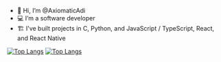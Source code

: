 - 👋 Hi, I’m @AxiomaticAdi
- 💻 I’m a software developer
- 🏗️ I've built projects in C, Python, and JavaScript / TypeScript, React, and React Native

[![Top Langs](https://github-readme-stats.vercel.app/api/top-langs/?username=AxiomaticAdi&show_icons=true&layout=compact&theme=dark#gh-dark-mode-only)](https://github.com/anuraghazra/github-readme-stats#gh-dark-mode-only)
[![Top Langs](https://github-readme-stats.vercel.app/api/top-langs/?username=AxiomaticAdi&show_icons=true&layout=compact&theme=light#gh-light-mode-only)](https://github.com/anuraghazra/github-readme-stats#gh-light-mode-only)

<!---
AxiomaticAdi/AxiomaticAdi is a ✨ special ✨ repository because its `README.md` (this file) appears on your GitHub profile.
You can click the Preview link to take a look at your changes.
--->
